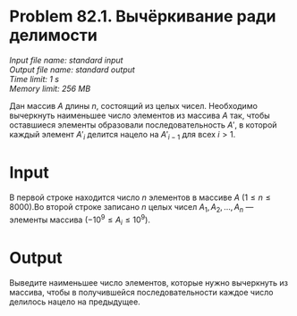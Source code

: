 # Problem 82.1. Вычёркивание ради делимости
    
*Input file name: standard input\
Output file name: standard output\
Time limit: 1 s\
Memory limit: 256 MB*
        
    
Дан массив $A$ длины $n$, состоящий из целых чисел. Необходимо вычеркнуть наименьшее число элементов из массива $A$ так, чтобы оставшиеся элементы образовали последовательность $A'$, в которой каждый элемент $A'_i$ делится нацело на $A'_{i - 1}$ для всех $i > 1$. 

# Input
В первой строке находится число $n$ элементов в массиве $A$ ($1 \leqslant n \leqslant 8000$).Во второй строке записано $n$ целых чисел $A_1, A_2, \dots, A_n$ — элементы массива ($-10^9 \leqslant A_i \leqslant 10^9$).

# Output

Выведите наименьшее число элементов, которые нужно вычеркнуть из массива, чтобы в получившейся последовательности каждое число делилось нацело на предыдущее.